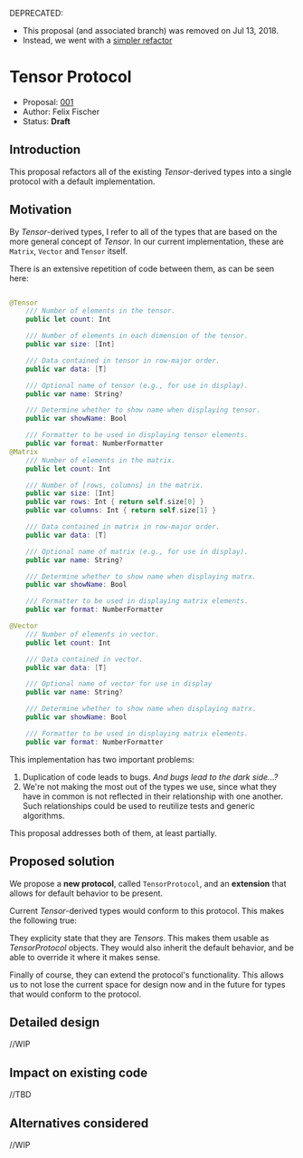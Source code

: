 DEPRECATED: 
- This proposal (and associated branch) was removed on Jul 13, 2018. 
- Instead, we went with a [simpler refactor](https://github.com/nifty-swift/Nifty/commit/9bb7fbb1d79f2c3a46d0256e75432b0560f75aec)

# Tensor Protocol

* Proposal: [001](https://github.com/nifty-swift/Nifty/blob/master/Documents/Evolution/001-tensor-protocol.md)
* Author: Felix Fischer
* Status: **Draft**

## Introduction

This proposal refactors all of the existing *Tensor*-derived types into a single protocol with a default implementation.

## Motivation

By *Tensor*-derived types, I refer to all of the types that are based on the more general concept of *Tensor*. In our current implementation, these are `Matrix`, `Vector` and `Tensor` itself.

There is an extensive repetition of code between them, as can be seen here:

```swift

@Tensor
    /// Number of elements in the tensor.
    public let count: Int

    /// Number of elements in each dimension of the tensor.
    public var size: [Int]

    /// Data contained in tensor in row-major order.
    public var data: [T]

    /// Optional name of tensor (e.g., for use in display).
    public var name: String?

    /// Determine whether to show name when displaying tensor.
    public var showName: Bool

    /// Formatter to be used in displaying tensor elements.
    public var format: NumberFormatter
@Matrix
    /// Number of elements in the matrix.
    public let count: Int

    /// Number of [rows, columns] in the matrix.
    public var size: [Int]
    public var rows: Int { return self.size[0] }
    public var columns: Int { return self.size[1] }

    /// Data contained in matrix in row-major order.
    public var data: [T]

    /// Optional name of matrix (e.g., for use in display).
    public var name: String?

    /// Determine whether to show name when displaying matrx.
    public var showName: Bool

    /// Formatter to be used in displaying matrix elements.
    public var format: NumberFormatter    

@Vector
    /// Number of elements in vector.
    public let count: Int

    /// Data contained in vector.
    public var data: [T]

    /// Optional name of vector for use in display
    public var name: String?

    /// Determine whether to show name when displaying matrx.
    public var showName: Bool

    /// Formatter to be used in displaying matrix elements.
    public var format: NumberFormatter

```

This implementation has two important problems:

1. Duplication of code leads to bugs. *And bugs lead to the dark side...?*
2. We're not making the most out of the types we use, since what they have in common is not reflected in their relationship with one another. Such relationships could be used to reutilize tests and generic algorithms.

This proposal addresses both of them, at least partially.

## Proposed solution

We propose a **new protocol**, called `TensorProtocol`, and an **extension** that allows for default behavior to be present.

Current *Tensor*-derived types would conform to this protocol. This makes the following true:

They explicity state that they are *Tensors*. This makes them usable as *TensorProtocol* objects. They would also inherit the default behavior, and be able to override it where it makes sense. 

Finally of course, they can extend the protocol's functionality. This allows us to not lose the current space for design now and in the future for types that would conform to the protocol.

## Detailed design

//WIP

## Impact on existing code

//TBD

## Alternatives considered

//WIP
